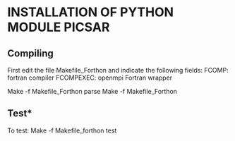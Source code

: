 **INSTALLATION OF PYTHON MODULE PICSAR**
============================================================

**Compiling**
-------------
First edit the file Makefile_Forthon and indicate the following fields: 
FCOMP: fortran compiler 
FCOMPEXEC: openmpi Fortran wrapper 

Make -f Makefile_Forthon parse
Make -f Makefile_Forthon 


**Test***
-------------

To test: 
Make -f Makefile_forthon test